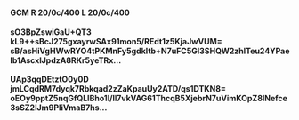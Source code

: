 #### GCM R 20/0c/400 L 20/0c/400
**sO3BpZswiGaU+QT3**<br/>**kL9++sBcJ275gxayrwSAx91mon5/REdt1z5KjaJwVUM=**<br/>**sB/asHiVgHWwRYO4tPKMnFy5gdkItb+N7uFC5Gl3SHQW2zhlTeu24YPaelb1AscxlJpdzA8RKr5yeTRx...**<br/><br/>
**UAp3qqDEtztO0y0D**<br/>**jmLCqdRM7dyqk7Rbkqad2zZaKpauUy2ATD/qs1DTKN8=**<br/>**oEOy9pptZ5nqGfQLIBho1I/ll7vkVAG61ThcqB5XjebrN7uVimKOpZ8lNefce3sSZ2IJm9PIiVmaB7hs...**